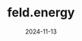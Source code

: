 ---  
layout: startup_page  
title: "feld.energy"  
id: "feld.energy"  
permalink: "/feldenergyfeld.energy11132024/"  
website: "https://www.feld.energy/de/"  
funding_round: "Pre-Seed"  
funding_amount: "€1.7M"  
investors: "HV Capital, Angel Invest, CoInvest (Marc Diekmann), Karljo Seilern, Cord Amelung, Alex Mahr, Christian Hardenberg, Nikas Rickmann (MVST Ventures), Jan Rabe, Colin Hanna"  
about: "feld.energy is an agricultural photovoltaics (agri-PV) company offering a solution for dual land use. Their technology allows farmers to generate electricity via photovoltaic systems alongside food production, increasing resilience and income. This approach contributes to Germany's energy transition goals by replacing fossil fuels with renewable energy."  
markets: "Agri-PV, Renewable Energy, AgTech, Solar"  
hq: "Poecking, Bavaria, Germany"  
founded_year: "2024"  
linkedin: "https://de.linkedin.com/company/feld-energy"  
twitter: ""  
instagram: ""  
facebook: ""  
crunchbase: "https://www.crunchbase.com/organization/feld-energy"  
pitchbook: "https://pitchbook.com/profiles/company/707962-60"  

date_display: "13-Nov-2024"  
date: "2024-11-13"

# SEO Optimization  
meta_title: "feld.energy - Pre-Seed Funding (€1.7M)"  
meta_description: "feld.energy, feld.energy is an agricultural photovoltaics (agri-PV) company offering a solution for dual land use. Their technology allows farmers to generate elec..."  
meta_keywords: "feld.energy, Agri-PV, Renewable Energy, AgTech, Solar, Pre-Seed funding"  
canonical_url: "https://startup.projectstartups.com/feldenergyfeld.energy11132024/"  
---